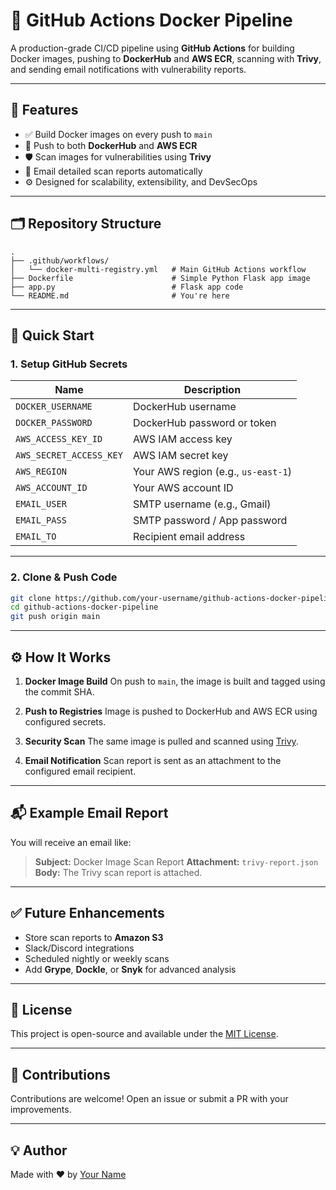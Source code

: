 # 🚀 GitHub Actions Docker Pipeline

A production-grade CI/CD pipeline using **GitHub Actions** for building Docker images, pushing to **DockerHub** and **AWS ECR**, scanning with **Trivy**, and sending email notifications with vulnerability reports.

---

## 🔧 Features

* ✅ Build Docker images on every push to `main`
* 🔁 Push to both **DockerHub** and **AWS ECR**
* 🛡️ Scan images for vulnerabilities using **Trivy**
* 📧 Email detailed scan reports automatically
* ⚙️ Designed for scalability, extensibility, and DevSecOps

---

## 🗂️ Repository Structure

```
.
├── .github/workflows/
│   └── docker-multi-registry.yml   # Main GitHub Actions workflow
├── Dockerfile                      # Simple Python Flask app image
├── app.py                          # Flask app code
└── README.md                       # You're here
```

---

## 🚀 Quick Start

### 1. Setup GitHub Secrets

| Name                    | Description                         |
| ----------------------- | ----------------------------------- |
| `DOCKER_USERNAME`       | DockerHub username                  |
| `DOCKER_PASSWORD`       | DockerHub password or token         |
| `AWS_ACCESS_KEY_ID`     | AWS IAM access key                  |
| `AWS_SECRET_ACCESS_KEY` | AWS IAM secret key                  |
| `AWS_REGION`            | Your AWS region (e.g., `us-east-1`) |
| `AWS_ACCOUNT_ID`        | Your AWS account ID                 |
| `EMAIL_USER`            | SMTP username (e.g., Gmail)         |
| `EMAIL_PASS`            | SMTP password / App password        |
| `EMAIL_TO`              | Recipient email address             |

---

### 2. Clone & Push Code

```bash
git clone https://github.com/your-username/github-actions-docker-pipeline.git
cd github-actions-docker-pipeline
git push origin main
```

---

## ⚙️ How It Works

1. **Docker Image Build**
   On push to `main`, the image is built and tagged using the commit SHA.

2. **Push to Registries**
   Image is pushed to DockerHub and AWS ECR using configured secrets.

3. **Security Scan**
   The same image is pulled and scanned using [Trivy](https://github.com/aquasecurity/trivy).

4. **Email Notification**
   Scan report is sent as an attachment to the configured email recipient.

---

## 📬 Example Email Report

You will receive an email like:

> **Subject:** Docker Image Scan Report
> **Attachment:** `trivy-report.json`
> **Body:** The Trivy scan report is attached.

---

## ✅ Future Enhancements

* Store scan reports to **Amazon S3**
* Slack/Discord integrations
* Scheduled nightly or weekly scans
* Add **Grype**, **Dockle**, or **Snyk** for advanced analysis

---

## 📄 License

This project is open-source and available under the [MIT License](LICENSE).

---

## 🙌 Contributions

Contributions are welcome! Open an issue or submit a PR with your improvements.

---

## 💡 Author

Made with ❤️ by [Your Name](https://github.com/your-username)
